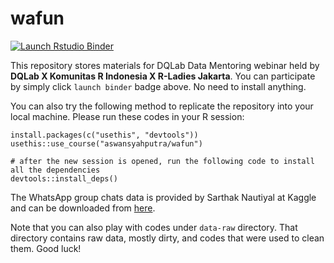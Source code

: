 # wafun

<!-- badges: start -->
[![Launch Rstudio Binder](http://mybinder.org/badge_logo.svg)](https://mybinder.org/v2/gh/aswansyahputra/wafun/master?urlpath=rstudio)
<!-- badges: end -->

This repository stores materials for DQLab Data Mentoring webinar held by **DQLab X Komunitas R Indonesia X R-Ladies Jakarta**. You can participate by simply click `launch binder` badge above. No need to install anything.

You can also try the following method to replicate the repository into your local machine. Please run these codes in your R session:

```
install.packages(c("usethis", "devtools"))
usethis::use_course("aswansyahputra/wafun")

# after the new session is opened, run the following code to install all the dependencies
devtools::install_deps()
```

The WhatsApp group chats data is provided by Sarthak Nautiyal at Kaggle and can be downloaded from [here](https://www.kaggle.com/sarthaknautiyal/whatsappsample).

Note that you can also play with codes under `data-raw` directory. That directory contains raw data, mostly dirty, and codes that were used to clean them. Good luck!
